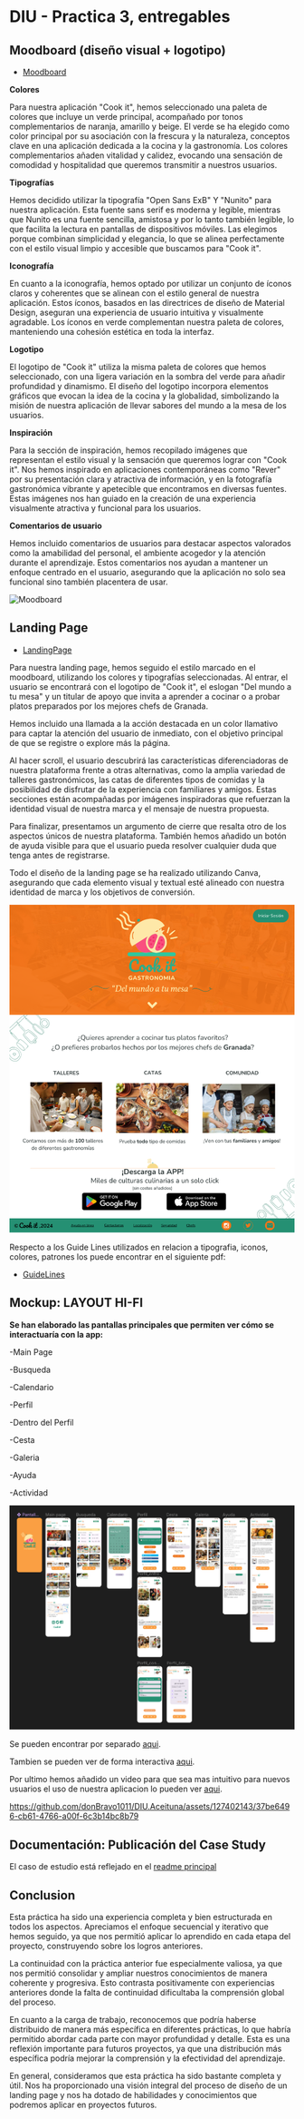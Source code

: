 # DIU - Practica 3, entregables

## Moodboard (diseño visual + logotipo)   
* [Moodboard](Moodboard.png)
  
**Colores**

Para nuestra aplicación "Cook it", hemos seleccionado una paleta de colores que incluye un verde principal, acompañado por tonos complementarios de naranja, amarillo y beige. El verde se ha elegido como color principal por su asociación con la frescura y la naturaleza, conceptos clave en una aplicación dedicada a la cocina y la gastronomía. Los colores complementarios añaden vitalidad y calidez, evocando una sensación de comodidad y hospitalidad que queremos transmitir a nuestros usuarios.

**Tipografías**

Hemos decidido utilizar la tipografía "Open Sans ExB" Y "Nunito" para nuestra aplicación. Esta fuente sans serif es moderna y legible, mientras que Nunito es una fuente sencilla, amistosa y por lo tanto también legible, lo que facilita la lectura en pantallas de dispositivos móviles. Las elegimos porque combinan simplicidad y elegancia, lo que se alinea perfectamente con el estilo visual limpio y accesible que buscamos para "Cook it".

**Iconografía**

En cuanto a la iconografía, hemos optado por utilizar un conjunto de íconos claros y coherentes que se alinean con el estilo general de nuestra aplicación. Estos íconos, basados en las directrices de diseño de Material Design, aseguran una experiencia de usuario intuitiva y visualmente agradable. Los íconos en verde complementan nuestra paleta de colores, manteniendo una cohesión estética en toda la interfaz.

**Logotipo**

El logotipo de "Cook it" utiliza la misma paleta de colores que hemos seleccionado, con una ligera variación en la sombra del verde para añadir profundidad y dinamismo. El diseño del logotipo incorpora elementos gráficos que evocan la idea de la cocina y la globalidad, simbolizando la misión de nuestra aplicación de llevar sabores del mundo a la mesa de los usuarios.

**Inspiración**

Para la sección de inspiración, hemos recopilado imágenes que representan el estilo visual y la sensación que queremos lograr con "Cook it". Nos hemos inspirado en aplicaciones contemporáneas como "Rever" por su presentación clara y atractiva de información, y en la fotografía gastronómica vibrante y apetecible que encontramos en diversas fuentes. Estas imágenes nos han guiado en la creación de una experiencia visualmente atractiva y funcional para los usuarios.

**Comentarios de usuario**

Hemos incluido comentarios de usuarios para destacar aspectos valorados como la amabilidad del personal, el ambiente acogedor y la atención durante el aprendizaje. Estos comentarios nos ayudan a mantener un enfoque centrado en el usuario, asegurando que la aplicación no solo sea funcional sino también placentera de usar.

![Moodboard](Moodboard.png)

## Landing Page

* [LandingPage](LANDINGPAGE_COOKIT.png)

Para nuestra landing page, hemos seguido el estilo marcado en el moodboard, utilizando los colores y tipografías seleccionadas. Al entrar, el usuario se encontrará con el logotipo de "Cook it", el eslogan "Del mundo a tu mesa" y un titular de apoyo que invita a aprender a cocinar o a probar platos preparados por los mejores chefs de Granada.

Hemos incluido una llamada a la acción destacada en un color llamativo para captar la atención del usuario de inmediato, con el objetivo principal de que se registre o explore más la página.

Al hacer scroll, el usuario descubrirá las características diferenciadoras de nuestra plataforma frente a otras alternativas, como la amplia variedad de talleres gastronómicos, las catas de diferentes tipos de comidas y la posibilidad de disfrutar de la experiencia con familiares y amigos. Estas secciones están acompañadas por imágenes inspiradoras que refuerzan la identidad visual de nuestra marca y el mensaje de nuestra propuesta.

Para finalizar, presentamos un argumento de cierre que resalta otro de los aspectos únicos de nuestra plataforma. También hemos añadido un botón de ayuda visible para que el usuario pueda resolver cualquier duda que tenga antes de registrarse.

Todo el diseño de la landing page se ha realizado utilizando Canva, asegurando que cada elemento visual y textual esté alineado con nuestra identidad de marca y los objetivos de conversión.

![LandingPage](LANDINGPAGE_COOKIT.png)

Respecto a los Guide Lines utilizados en relacion a tipografia, iconos, colores, patrones los puede encontrar en el siguiente pdf:

* [GuideLines](GUIDELINES.pdf)
  
## Mockup: LAYOUT HI-FI

**Se han elaborado las pantallas principales que permiten ver cómo se interactuaría con la app:**


-Main Page

-Busqueda

-Calendario

-Perfil

-Dentro del Perfil

-Cesta

-Galeria

-Ayuda

-Actividad

![Mockup](layout.png)

Se pueden encontrar por separado [aqui](https://www.figma.com/design/woG6kRfOjDU3rcbzs68iTO/APLICACION-COOKIT?node-id=0%3A1&t=fm5Lm63HSaQCUMCi-1).

Tambien se pueden ver de forma interactiva [aqui](https://www.figma.com/proto/woG6kRfOjDU3rcbzs68iTO/APLICACION-COOKIT?node-id=12-2886&t=oyrZY8wBJfQfFISE-1&scaling=min-zoom&page-id=0%3A1&starting-point-node-id=45%3A608).

Por ultimo hemos añadido un video para que sea mas intuitivo para nuevos usuarios el uso de nuestra aplicacion lo pueden ver [aqui](P3/video.mp4).



https://github.com/donBravo1011/DIU.Aceituna/assets/127402143/37be6496-cb61-4766-a00f-6c3b14bc8b79



## Documentación: Publicación del Case Study


El caso de estudio está reflejado en el [readme principal](../README.md)

## Conclusion 

Esta práctica ha sido una experiencia completa y bien estructurada en todos los aspectos. Apreciamos el enfoque secuencial y iterativo que hemos seguido, ya que nos permitió aplicar lo aprendido en cada etapa del proyecto, construyendo sobre los logros anteriores.

La continuidad con la práctica anterior fue especialmente valiosa, ya que nos permitió consolidar y ampliar nuestros conocimientos de manera coherente y progresiva. Esto contrasta positivamente con experiencias anteriores donde la falta de continuidad dificultaba la comprensión global del proceso.

En cuanto a la carga de trabajo, reconocemos que podría haberse distribuido de manera más específica en diferentes prácticas, lo que habría permitido abordar cada parte con mayor profundidad y detalle. Esta es una reflexión importante para futuros proyectos, ya que una distribución más específica podría mejorar la comprensión y la efectividad del aprendizaje.

En general, consideramos que esta práctica ha sido bastante completa y útil. Nos ha proporcionado una visión integral del proceso de diseño de un landing page y nos ha dotado de habilidades y conocimientos que podremos aplicar en proyectos futuros.
